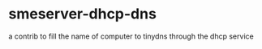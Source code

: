 smeserver-dhcp-dns
==================

a contrib to fill the name of computer to tinydns through the dhcp service
